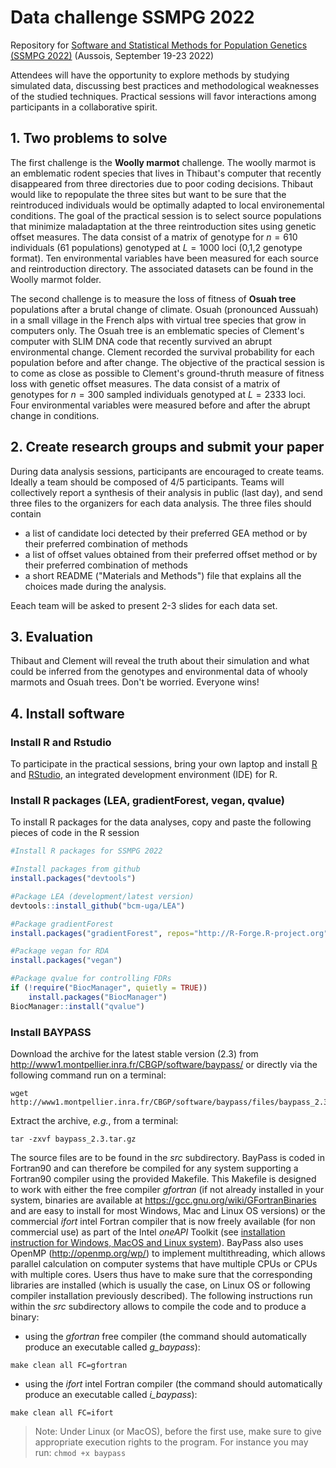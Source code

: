 


# Data challenge SSMPG 2022
Repository for [Software and Statistical Methods for Population Genetics (SSMPG 2022)](https://ssmpg.sciencesconf.org/) (Aussois, September 19-23 2022)

Attendees will have the opportunity to explore methods by studying simulated data, discussing best practices and methodological weaknesses of the studied techniques. Practical sessions will favor interactions among participants in a collaborative spirit. 


##  1. Two problems to solve

The first challenge is the **Woolly marmot** challenge. The woolly marmot is an emblematic rodent species that lives in Thibaut's computer that recently disappeared from three directories due to poor coding decisions. Thibaut would like to repopulate the three sites but want to be sure that the reintroduced individuals would be optimally adapted to local environemental conditions. The goal of the practical session is to select source populations that minimize maladaptation at the three reintroduction sites using genetic offset measures. The data consist of a matrix of genotype for $n = 610$ individuals (61 populations) genotyped at $L = 1000$ loci (0,1,2 genotype format). Ten environmental variables have been measured for each source and reintroduction directory. The associated datasets can be found in the Woolly marmot folder.

The second challenge is to measure the loss of fitness of **Osuah tree** populations after a brutal change of climate. Osuah (pronounced Aussuah) in a small village in the French alps with virtual tree species that grow in computers only. The Osuah tree is an emblematic species of Clement's computer with SLIM DNA code that recently survived an abrupt environmental change. Clement recorded the survival probability for each population before and after change. The objective of the practical session is to come as close as possible to Clement's ground-thruth measure of fitness loss with genetic offset measures.  The data consist of a matrix of genotypes for $n = 300$ sampled individuals genotyped at $L = 2333$ loci. Four environmental variables were measured before and after the abrupt change in conditions. 


## 2. Create research groups and submit your paper

During data analysis sessions, participants are encouraged to create teams. Ideally a team should be composed of 4/5 participants. Teams will collectively report a synthesis of their analysis in public (last day), and send three files to the organizers for each data analysis. The three files should contain 

* a list of candidate loci detected by their preferred GEA method or by their preferred combination of methods
* a list of offset values obtained from their preferred offset method or by their preferred combination of methods
* a short README ("Materials and Methods") file that explains all the choices made during the analysis. 

Eeach team will be asked to present 2-3 slides for each data set.

## 3. Evaluation

Thibaut and Clement will reveal the truth about their simulation and what could be inferred from the genotypes and environmental data of whooly marmots and Osuah trees.  Don't be worried. Everyone wins! 

##  4. Install software

### Install R and Rstudio
To participate in the practical sessions, bring your own laptop and install [R](https://cran.r-project.org/) and [RStudio](https://www.rstudio.com/), an integrated development environment (IDE) for R.

### Install R packages (LEA, gradientForest, vegan, qvalue)
To install R packages for the data analyses, copy and paste the following pieces of code in the R session

```r
#Install R packages for SSMPG 2022

#Install packages from github
install.packages("devtools")

#Package LEA (development/latest version) 
devtools::install_github("bcm-uga/LEA")

#Package gradientForest
install.packages("gradientForest", repos="http://R-Forge.R-project.org")

#Package vegan for RDA
install.packages("vegan")

#Package qvalue for controlling FDRs
if (!require("BiocManager", quietly = TRUE))
    install.packages("BiocManager")
BiocManager::install("qvalue")

```


### Install BAYPASS

Download the archive for the latest stable version (2.3) from http://www1.montpellier.inra.fr/CBGP/software/baypass/ or directly via the following command run on a terminal:
```
wget http://www1.montpellier.inra.fr/CBGP/software/baypass/files/baypass_2.3.tar.gz
```
Extract the archive, *e.g.*, from a terminal:
```
tar -zxvf baypass_2.3.tar.gz
```
The source files are to be found in the *src* subdirectory. BayPass is coded in Fortran90 and can therefore be compiled for any system supporting a Fortran90 compiler using the provided Makefile. This Makefile is designed to work with either the free compiler *gfortran* (if not already installed in your system, binaries are available at https://gcc.gnu.org/wiki/GFortranBinaries and are easy to install for most Windows, Mac and Linux OS versions) or the commercial *ifort* intel Fortran compiler that is now freely available (for non commercial use) as part of the Intel *oneAPI* Toolkit (see [installation instruction for Windows, MacOS and Linux system](https://www.intel.com/content/www/us/en/develop/documentation/installation-guide-for-intel-oneapi-toolkits-macos/top.html)). 
BayPass also uses OpenMP (http://openmp.org/wp/) to implement multithreading, which allows parallel calculation on computer systems that have multiple CPUs or CPUs with multiple cores. Users thus have to make sure that the corresponding libraries are installed (which is usually the case, on Linux OS or following compiler installation previously described). The following instructions run within the *src* subdirectory allows to compile the code and to produce a binary:
* using the *gfortran* free compiler (the command should automatically produce an executable called *g_baypass*):
```
make clean all FC=gfortran
```
* using the *ifort* intel Fortran compiler (the command should automatically produce an executable called *i_baypass*):
```
make clean all FC=ifort 
```
> Note: Under Linux (or MacOS), before the first use, make sure to give appropriate execution rights to the program. For instance you may run:
>```chmod +x baypass```


